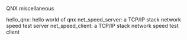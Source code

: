 QNX miscellaneous

hello_qnx: hello world of qnx
net_speed_server: a TCP/IP stack network speed test server
net_speed_client: a TCP/IP stack network speed test client
